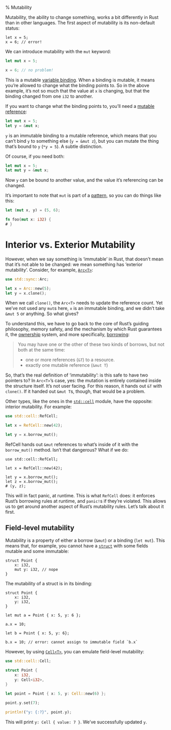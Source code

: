 % Mutability

Mutability, the ability to change something, works a bit differently in Rust
than in other languages. The first aspect of mutability is its non-default
status:

```rust,ignore
let x = 5;
x = 6; // error!
```

We can introduce mutability with the `mut` keyword:

```rust
let mut x = 5;

x = 6; // no problem!
```

This is a mutable [variable binding][vb]. When a binding is mutable, it means
you’re allowed to change what the binding points to. So in the above example,
it’s not so much that the value at `x` is changing, but that the binding
changed from one `i32` to another.

[vb]: variable-bindings.html

If you want to change what the binding points to, you’ll need a [mutable reference][mr]:

```rust
let mut x = 5;
let y = &mut x;
```

[mr]: references-and-borrowing.html

`y` is an immutable binding to a mutable reference, which means that you can’t
bind `y` to something else (`y = &mut z`), but you can mutate the thing that’s
bound to `y` (`*y = 5`). A subtle distinction.

Of course, if you need both:

```rust
let mut x = 5;
let mut y = &mut x;
```

Now `y` can be bound to another value, and the value it’s referencing can be
changed.

It’s important to note that `mut` is part of a [pattern][pattern], so you
can do things like this:

```rust
let (mut x, y) = (5, 6);

fn foo(mut x: i32) {
# }
```

[pattern]: patterns.html

# Interior vs. Exterior Mutability

However, when we say something is ‘immutable’ in Rust, that doesn’t mean that
it’s not able to be changed: we mean something has ‘exterior mutability’. Consider,
for example, [`Arc<T>`][arc]:

```rust
use std::sync::Arc;

let x = Arc::new(5);
let y = x.clone();
```

[arc]: ../std/sync/struct.Arc.html

When we call `clone()`, the `Arc<T>` needs to update the reference count. Yet
we’ve not used any `mut`s here, `x` is an immutable binding, and we didn’t take
`&mut 5` or anything. So what gives?

To understand this, we have to go back to the core of Rust’s guiding
philosophy, memory safety, and the mechanism by which Rust guarantees it, the
[ownership][ownership] system, and more specifically, [borrowing][borrowing]:

> You may have one or the other of these two kinds of borrows, but not both at
> the same time:
> 
> * one or more references (`&T`) to a resource.
> * exactly one mutable reference (`&mut T`)

[ownership]: ownership.html
[borrowing]: references-and-borrowing.html#borrowing

So, that’s the real definition of ‘immutability’: is this safe to have two
pointers to? In `Arc<T>`’s case, yes: the mutation is entirely contained inside
the structure itself. It’s not user facing. For this reason, it hands out `&T`
with `clone()`. If it handed out `&mut T`s, though, that would be a problem.

Other types, like the ones in the [`std::cell`][stdcell] module, have the
opposite: interior mutability. For example:

```rust
use std::cell::RefCell;

let x = RefCell::new(42);

let y = x.borrow_mut();
```

[stdcell]: ../std/cell/index.html

RefCell hands out `&mut` references to what’s inside of it with the
`borrow_mut()` method. Isn’t that dangerous? What if we do:

```rust,ignore
use std::cell::RefCell;

let x = RefCell::new(42);

let y = x.borrow_mut();
let z = x.borrow_mut();
# (y, z);
```

This will in fact panic, at runtime. This is what `RefCell` does: it enforces
Rust’s borrowing rules at runtime, and `panic!`s if they’re violated. This
allows us to get around another aspect of Rust’s mutability rules. Let’s talk
about it first.

## Field-level mutability

Mutability is a property of either a borrow (`&mut`) or a binding (`let mut`).
This means that, for example, you cannot have a [`struct`][struct] with
some fields mutable and some immutable:

```rust,ignore
struct Point {
    x: i32,
    mut y: i32, // nope
}
```

The mutability of a struct is in its binding:

```rust,ignore
struct Point {
    x: i32,
    y: i32,
}

let mut a = Point { x: 5, y: 6 };

a.x = 10;

let b = Point { x: 5, y: 6};

b.x = 10; // error: cannot assign to immutable field `b.x`
```

[struct]: structs.html

However, by using [`Cell<T>`][cell], you can emulate field-level mutability:

```rust
use std::cell::Cell;

struct Point {
    x: i32,
    y: Cell<i32>,
}

let point = Point { x: 5, y: Cell::new(6) };

point.y.set(7);

println!("y: {:?}", point.y);
```

[cell]: ../std/cell/struct.Cell.html

This will print `y: Cell { value: 7 }`. We’ve successfully updated `y`.
